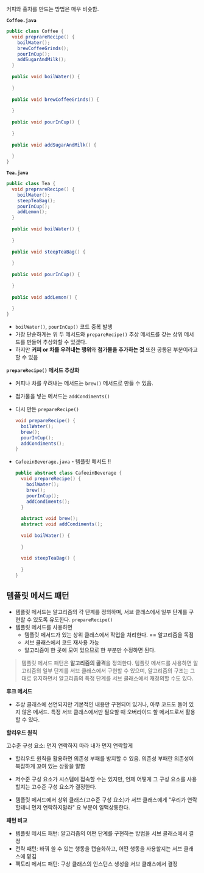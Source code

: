 커피와 홍차를 만드는 방법은 매우 비슷함.



**`Coffee.java`**

``` java
public class Coffee {
  void preprareRecipe() {
    boilWater();
    brewCoffeeGrinds();
    pourInCup();
    addSugarAndMilk();
  }
  
  public void boilWater() {
    
  }
  
  public void brewCoffeeGrinds() {
    
  }
  
  public void pourInCup() {
    
  }
  
  public void addSugarAndMilk() {
    
  }
}
```



**`Tea.java`**

``` java
public class Tea {
  void preprareRecipe() {
    boilWater();
    steepTeaBag();
    pourInCup();
    addLemon();
  }
  
  public void boilWater() {
    
  }
  
  public void steepTeaBag() {
    
  }
  
  public void pourInCup() {
    
  }
  
  public void addLemon() {
    
  }
}
```

- `boilWater()`, `pourInCup()` 코드 중복 발생
- 가장 단순하게는 위 두 메서드와 `prepareRecipe()` 추상 메서드를 갖는 상위 메서드를 만들어 추상화할 수 있겠다.
- 하지만 **커피 or 차를 우려내는 행위**와 **첨가물을 추가하는 것** 또한 공통된 부분이라고 할 수 있음



**`prepareRecipe()` 메서드 추상화**

- 커피나 차를 우려내는 메서드는 `brew()` 메서드로 만들 수 있음.

- 첨가물을 넣는 메서드는 `addCondiments()`

- 다시 만든 `prepareRecipe()`

  ``` java
  void prepareRecipe() {
    boilWater();
    brew();
    pourInCup();
    addCondiments();
  }
  ```

- `CafeeinBeverage.java` - 템플릿 메서드 !!

  ``` java
  public abstract class CafeeinBeverage {
    void prepareRecipe() {
      boilWater();
      brew();
      pourInCup();
      addCondiments();
    }
    
    abstract void brew();
    abstract void addCondiments();
    
    void boilWater() {
      
    }
    
    void steepTeaBag() {
      
    }
  }
  ```



## 템플릿 메서드 패턴

- 템플릿 메서드는 알고리즘의 각 단계를 정의하며, 서브 클래스에서 일부 단계를 구현할 수 있도록 유도한다. `prepareRecipe()`
- 템플릿 메서드를 사용하면
  - 템플릿 메서드가 있는 상위 클래스에서 작업을 처리한다. == 알고리즘을 독점
  - 서브 클래스에서 코드 재사용 가능
  - 알고리즘이 한 곳에 모여 있으므로 한 부분만 수정하면 된다.



> 템플릿 메서드 패턴은 **알고리즘의 골격**을 정의한다. 템플릿 메서드를 사용하면 알고리즘의 일부 단계를 서브 클래스에서 구현할 수 있으며, 알고리즘의 구조는 그대로 유지하면서 알고리즘의 특정 단계를 서브 클래스에서 재정의할 수도 있다.



**후크 메서드**

- 추상 클래스에 선언되지만 기본적인 내용만 구현되어 있거나, 아무 코드도 들어 있지 않은 메서드. 특정 서브 클래스에서만 필요할 때 오버라이드 할 메서드로서 활용할 수 있다.



**할리우드 원칙**

고수준 구성 요소: 먼저 연락하지 마라 내가 먼저 연락할게

- 할리우드 원칙을 활용하면 의존성 부패를 방지할 수 있음. 의존성 부패란 의존성이 복잡하게 꼬여 있는 상황을 말함
- 저수준 구성 요소가 시스템에 접속할 수는 있지만, 언제 어떻게 그 구성 요소를 사용할지는 고수준 구성 요소가 결정한다.

- 템플릿 메서드에서 상위 클래스(고수준 구성 요소)가 서브 클래스에게 "우리가 연락할테니 먼저 연락하지말라" 요 부분이 일맥상통한다.



**패턴 비교**

- 템플릿 메서드 패턴: 알고리즘의 어떤 단계를 구현하는 방법을 서브 클래스에서 결정
- 전략 패턴: 바꿔 쓸 수 있는 행동을 캡슐화하고, 어떤 행동을 사용할지는 서브 클래스에 맡김
- 팩토리 메서드 패턴: 구상 클래스의 인스턴스 생성을 서브 클래스에서 결정